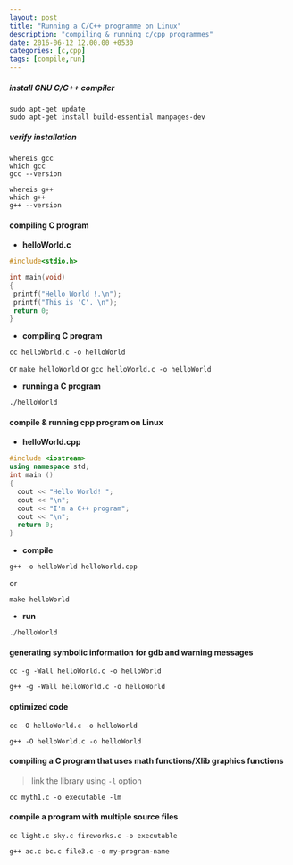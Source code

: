 ```yaml
---
layout: post
title: "Running a C/C++ programme on Linux"
description: "compiling & running c/cpp programmes"
date: 2016-06-12 12.00.00 +0530
categories: [c,cpp]
tags: [compile,run]
---
```


##### install GNU C/C++ compiler

```shell
sudo apt-get update
sudo apt-get install build-essential manpages-dev
```

##### verify installation

```shell
whereis gcc
which gcc
gcc --version
```

```shell
whereis g++
which g++
g++ --version
```

#### compiling C program

+ **helloWorld.c**

```cpp
#include<stdio.h>

int main(void)
{
 printf("Hello World !.\n");
 printf("This is 'C'. \n");
 return 0;
}
```

+ **compiling C program**

```shell
cc helloWorld.c -o helloWorld
```
or `make helloWorld` or `gcc helloWorld.c -o helloWorld`

+ **running a C program**

```shell
./helloWorld
```

#### compile & running cpp program on Linux

+ **helloWorld.cpp**

```cpp
#include <iostream>
using namespace std;
int main ()
{
  cout << "Hello World! ";
  cout << "\n";
  cout << "I'm a C++ program";
  cout << "\n";
  return 0;
}
```

+ **compile**

```shell
g++ -o helloWorld helloWorld.cpp
```
or
```shell
make helloWorld
```

* **run**

```shell
./helloWorld
```

#### generating symbolic information for gdb and warning messages

```shell
cc -g -Wall helloWorld.c -o helloWorld
```

```shell
g++ -g -Wall helloWorld.c -o helloWorld
```

#### optimized code

```shell
cc -O helloWorld.c -o helloWorld
```

```shell
g++ -O helloWorld.c -o helloWorld
```

#### compiling a C program that uses math functions/Xlib graphics functions

> link the library using `-l` option

```shell
cc myth1.c -o executable -lm
```

#### compile a program with multiple source files

```shell
cc light.c sky.c fireworks.c -o executable
```

```shell
g++ ac.c bc.c file3.c -o my-program-name
```
